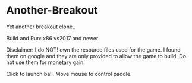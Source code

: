 # Another-Breakout
Yet another breakout clone..

Build and Run:
x86 vs2017 and newer

Disclaimer: I do NOT! own the resource files used for the game. I found them on google and they are only provided to allow the game to build. Do not use them for monetary gain.

Click to launch ball.
Move mouse to control paddle.
